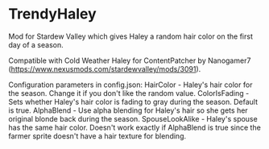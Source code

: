 # TrendyHaley
Mod for Stardew Valley which gives Haley a random hair color on the first day of a season.

Compatible with Cold Weather Haley for ContentPatcher by Nanogamer7 (https://www.nexusmods.com/stardewvalley/mods/3091).

Configuration parameters in config.json:
HairColor - Haley's hair color for the season. Change it if you don't like the random value.
ColorIsFading - Sets whether Haley's hair color is fading to gray during the season. Default is true.
AlphaBlend - Use alpha blending for Haley's hair so she gets her original blonde back during the season.
SpouseLookAlike - Haley's spouse has the same hair color. Doesn't work exactly if AlphaBlend is true since the farmer sprite doesn't have a hair texture for blending.
